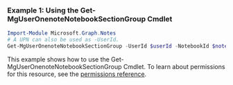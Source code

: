 ### Example 1: Using the Get-MgUserOnenoteNotebookSectionGroup Cmdlet
```powershell
Import-Module Microsoft.Graph.Notes
# A UPN can also be used as -UserId.
Get-MgUserOnenoteNotebookSectionGroup -UserId $userId -NotebookId $notebookId
```
This example shows how to use the Get-MgUserOnenoteNotebookSectionGroup Cmdlet.
To learn about permissions for this resource, see the [permissions reference](/graph/permissions-reference).
